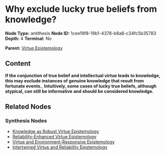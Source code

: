 # Why exclude lucky true beliefs from knowledge?

**Node Type:** antithesis
**Node ID:** 1cee19f8-19b1-4378-b8a8-c34fc5b35783
**Depth:** 4
**Terminal:** No

**Parent:** [Virtue Epistemology](virtue-epistemology-synthesis-7b020d69-e86c-4087-b733-fe2b6f427ba6.md)

## Content

**If the conjunction of true belief and intellectual virtue leads to knowledge, this may exclude instances of genuine knowledge that result from fortunate events.**, **Intuitively, some cases of lucky true beliefs, although atypical, can still be informative and should be considered knowledge.**

## Related Nodes

### Synthesis Nodes

- [Knowledge as Robust Virtue Epistemology](knowledge-as-robust-virtue-epistemology-synthesis-7d8d3b92-7e5f-4386-a1b2-65cd44fb406c.md)
- [Reliability-Enhanced Virtue Epistemology](reliability-enhanced-virtue-epistemology-synthesis-ddd2ef81-eaf6-4f6c-b2a2-94562e10bc93.md)
- [Virtue and Environment-Responsive Epistemology](virtue-and-environment-responsive-epistemology-synthesis-333aaa4c-4cb7-4ff3-9ea7-cd8e2543ebb5.md)
- [Intertwined Virtue and Reliability Epistemology](intertwined-virtue-and-reliability-epistemology-synthesis-200a2300-f0e5-4d78-8176-5d1f8ccdc9b0.md)
